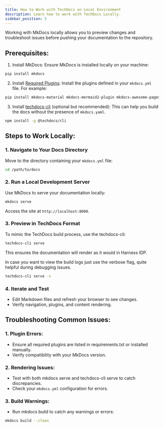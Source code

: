 ```yaml
---
title: How to Work with TechDocs on Local Environment
description: Learn how to work with TechDocs Locally.
sidebar_position: 5
---
```


Working with MkDocs locally allows you to preview changes and troubleshoot issues before pushing your documentation to the repository.

## Prerequisites:

1. Install MkDocs: Ensure MkDocs is installed locally on your machine:

```sh
pip install mkdocs
```

2. Install [Required Plugins](/docs/internal-developer-portal/techdocs/techdocs-plugins-overview): Install the plugins defined in your `mkdocs.yml` file. For example:

```sh
pip install mkdocs-material mkdocs-mermaid2-plugin mkdocs-awesome-pages-plugin
```
3. Install [techdocs-cli](https://backstage.io/docs/features/techdocs/cli) (optional but recommended): This can help you build the docs without the presence of `mkdocs.yaml`. 

```sh
npm install -g @techdocs/cli
```

## Steps to Work Locally:

### 1. Navigate to Your Docs Directory

Move to the directory containing your `mkdocs.yml` file:

```sh
cd /path/to/docs
```
### 2. Run a Local Development Server

Use MkDocs to serve your documentation locally:

```sh
mkdocs serve
```
Access the site at `http://localhost:8000`.

### 3. Preview in TechDocs Format

To mimic the TechDocs build process, use the techdocs-cli:

```sh
techdocs-cli serve
```
This ensures the documentation will render as it would in Harness IDP.

In case you want to view the build logs just use the verbose flag, quite helpful during debugging issues.

```sh
techdocs-cli serve -v
```

### 4. Iterate and Test

- Edit Markdown files and refresh your browser to see changes.
- Verify navigation, plugins, and content rendering.

## Troubleshooting Common Issues:

### 1. Plugin Errors:
- Ensure all required plugins are listed in requirements.txt or installed manually.
- Verify compatibility with your MkDocs version.

### 2. Rendering Issues:
- Test with both mkdocs serve and techdocs-cli serve to catch discrepancies.
- Check your `mkdocs.yml` configuration for errors.

### 3. Build Warnings:
- Run mkdocs build to catch any warnings or errors:

```sh
mkdocs build --clean
```